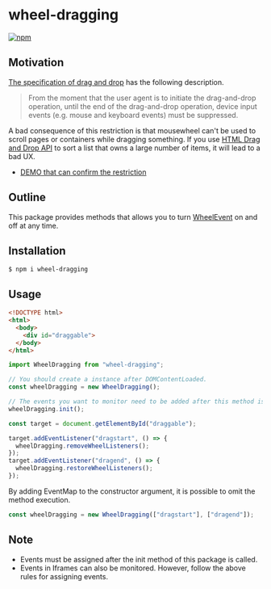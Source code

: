 # wheel-dragging

[![npm](https://img.shields.io/npm/v/wheel-dragging)](https://www.npmjs.com/package/wheel-dragging)

## Motivation

[The specification of drag and drop](https://html.spec.whatwg.org/multipage/dnd.html#drag-and-drop-processing-model) has the following description.

> From the moment that the user agent is to initiate the drag-and-drop operation, until the end of the drag-and-drop operation, device input events (e.g. mouse and keyboard events) must be suppressed.

A bad consequence of this restriction is that mousewheel can't be used to scroll pages or containers while dragging something.
If you use [HTML Drag and Drop API](https://developer.mozilla.org/en-US/docs/Web/API/HTML_Drag_and_Drop_API) to sort a list that owns a large number of items, it will lead to a bad UX.

* [DEMO that can confirm the restriction](https://cannotbedragged.now.sh/)

## Outline

This package provides methods that allows you to turn [WheelEvent](https://developer.mozilla.org/ja/docs/Web/API/WheelEvent) on and off at any time.

## Installation

```
$ npm i wheel-dragging
```

## Usage

```html
<!DOCTYPE html>
<html>
  <body>
    <div id="draggable">
  </body>
</html>
```

```js
import WheelDragging from "wheel-dragging";

// You should create a instance after DOMContentLoaded.
const wheelDragging = new WheelDragging();

// The events you want to monitor need to be added after this method is called.
wheelDragging.init();

const target = document.getElementById("draggable");

target.addEventListener("dragstart", () => {
  wheelDragging.removeWheelListeners();
});
target.addEventListener("dragend", () => {
  wheelDragging.restoreWheelListeners();
});
```

By adding EventMap to the constructor argument, it is possible to omit the method execution.

```js
const wheelDragging = new WheelDragging(["dragstart"], ["dragend"]);
```

## Note

- Events must be assigned after the init method of this package is called.
- Events in Iframes can also be monitored. However, follow the above rules for assigning events.
